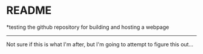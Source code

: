 # README  
*testing the github repository for building and hosting a webpage

---

Not sure if this is what I'm after, but I'm going to attempt to figure this out...
